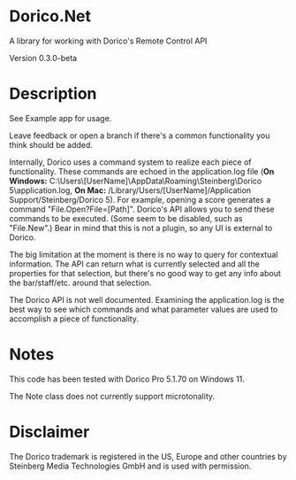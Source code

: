 # Dorico.Net
A library for working with Dorico's Remote Control API

Version 0.3.0-beta

# Description

See Example app for usage.

Leave feedback or open a branch if there's a common functionality you think should be added.

Internally, Dorico uses a command system to realize each piece of functionality. These commands are echoed in the application.log file (**On Windows:** C:\Users\\[UserName]\AppData\Roaming\Steinberg\Dorico 5\application.log, **On Mac:** /Library/Users/[UserName]/Application Support/Steinberg/Dorico 5). For example, opening a score generates a command "File.Open?File=[Path]".  Dorico's API allows you to send these commands to be executed.  (Some seem to be disabled, such as "File.New".) Bear in mind that this is not a plugin, so any UI is external to Dorico.

The big limitation at the moment is there is no way to query for contextual information.  The API can return what is currently selected and all the properties for that selection, but there's no good way to get any info about the bar/staff/etc. around that selection.

The Dorico API is not well documented. Examining the application.log is the best way to see which commands and what parameter values are used to accomplish a piece of functionality.

# Notes

This code has been tested with Dorico Pro 5.1.70 on Windows 11.

The Note class does not currently support microtonality.


# Disclaimer

The Dorico trademark is registered in the US, Europe and other countries by Steinberg Media Technologies GmbH and is used with permission.